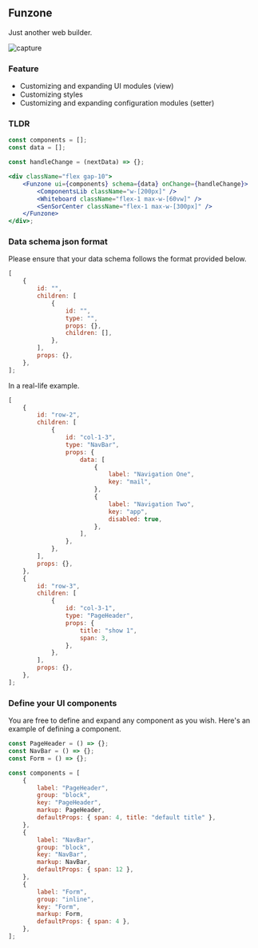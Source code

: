 ## Funzone

Just another web builder.

![capture](./capture.gif)

### Feature

- Customizing and expanding UI modules (view)
- Customizing styles
- Customizing and expanding configuration modules (setter)

### TLDR

```jsx
const components = [];
const data = [];

const handleChange = (nextData) => {};

<div className="flex gap-10">
	<Funzone ui={components} schema={data} onChange={handleChange}>
		<ComponentsLib className="w-[200px]" />
		<Whiteboard className="flex-1 max-w-[60vw]" />
		<SenSorCenter className="flex-1 max-w-[300px]" />
	</Funzone>
</div>;
```

### Data schema json format

Please ensure that your data schema follows the format provided below.

```js
[
	{
		id: "",
		children: [
			{
				id: "",
				type: "",
				props: {},
				children: [],
			},
		],
		props: {},
	},
];
```

In a real-life example.

```js
[
	{
		id: "row-2",
		children: [
			{
				id: "col-1-3",
				type: "NavBar",
				props: {
					data: [
						{
							label: "Navigation One",
							key: "mail",
						},
						{
							label: "Navigation Two",
							key: "app",
							disabled: true,
						},
					],
				},
			},
		],
		props: {},
	},
	{
		id: "row-3",
		children: [
			{
				id: "col-3-1",
				type: "PageHeader",
				props: {
					title: "show 1",
					span: 3,
				},
			},
		],
		props: {},
	},
];
```

### Define your UI components

You are free to define and expand any component as you wish. Here's an example of defining a component.

```jsx
const PageHeader = () => {};
const NavBar = () => {};
const Form = () => {};

const components = [
	{
		label: "PageHeader",
		group: "block",
		key: "PageHeader",
		markup: PageHeader,
		defaultProps: { span: 4, title: "default title" },
	},
	{
		label: "NavBar",
		group: "block",
		key: "NavBar",
		markup: NavBar,
		defaultProps: { span: 12 },
	},
	{
		label: "Form",
		group: "inline",
		key: "Form",
		markup: Form,
		defaultProps: { span: 4 },
	},
];
```
